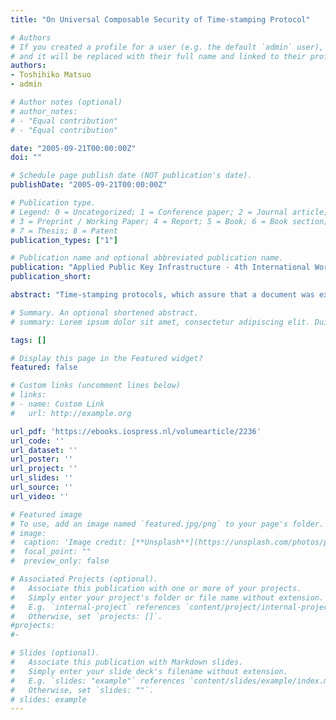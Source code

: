 ```yaml
---
title: "On Universal Composable Security of Time-stamping Protocol"

# Authors
# If you created a profile for a user (e.g. the default `admin` user), write the username (folder name) here
# and it will be replaced with their full name and linked to their profile.
authors:
- Toshihiko Matsuo
- admin

# Author notes (optional)
# author_notes:
# - "Equal contribution"
# - "Equal contribution"

date: "2005-09-21T00:00:00Z"
doi: ""

# Schedule page publish date (NOT publication's date).
publishDate: "2005-09-21T00:00:00Z"

# Publication type.
# Legend: 0 = Uncategorized; 1 = Conference paper; 2 = Journal article;
# 3 = Preprint / Working Paper; 4 = Report; 5 = Book; 6 = Book section;
# 7 = Thesis; 8 = Patent
publication_types: ["1"]

# Publication name and optional abbreviated publication name.
publication: "Applied Public Key Infrastructure - 4th International Workshop: IWAP 2005, pp.169-181. IOS Press, 2005"
publication_short:

abstract: "Time-stamping protocols, which assure that a document was existed at a certain time, are applied to some useful and practical applications such as electronic patent applications and so on. There are two major time-stamping protocols, the simple protocol and the linking protocol. In the former, a time-stamp authority issues a time-stamp token that is the digital signature of the concatenated value of a hashed message and the present time. In the latter, the time-stamp authority issues a time-stamp token that is the hash value of the concatenated value of a hashed message and the previous hash value. Although security requirements and analysis for above time-stamping protocols has been discussed, there are no strict cryptographic security notions for them. In this paper, we reconsider the security requirements for time-stamping protocols and define security notions for them, in a universally com- posable security sense, which was proposed by Canetti. We also show that these notions can be achieved using combinations of a secure key exchange protocol, a secure symmetric encryption scheme, and a secure digital signature scheme."

# Summary. An optional shortened abstract.
# summary: Lorem ipsum dolor sit amet, consectetur adipiscing elit. Duis posuere tellus ac convallis placerat. Proin tincidunt magna sed ex sollicitudin condimentum.

tags: []

# Display this page in the Featured widget?
featured: false

# Custom links (uncomment lines below)
# links:
# - name: Custom Link
#   url: http://example.org

url_pdf: 'https://ebooks.iospress.nl/volumearticle/2236'
url_code: ''
url_dataset: ''
url_poster: ''
url_project: ''
url_slides: ''
url_source: ''
url_video: ''

# Featured image
# To use, add an image named `featured.jpg/png` to your page's folder.
# image:
#  caption: 'Image credit: [**Unsplash**](https://unsplash.com/photos/pLCdAaMFLTE)'
#  focal_point: ""
#  preview_only: false

# Associated Projects (optional).
#   Associate this publication with one or more of your projects.
#   Simply enter your project's folder or file name without extension.
#   E.g. `internal-project` references `content/project/internal-project/index.md`.
#   Otherwise, set `projects: []`.
#projects:
#-

# Slides (optional).
#   Associate this publication with Markdown slides.
#   Simply enter your slide deck's filename without extension.
#   E.g. `slides: "example"` references `content/slides/example/index.md`.
#   Otherwise, set `slides: ""`.
# slides: example
---
```

